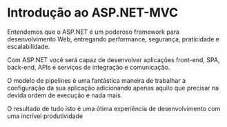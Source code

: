 # Introdução ao ASP.NET-MVC

Entendemos que o ASP.NET é um poderoso framework para desenvolvimento Web, entregando performance, segurança, praticidade e escalabilidade.
 
Com ASP.NET você será capaz de desenvolver aplicações front-end, SPA, back-end, APIs e serviços de integração e comunicação. 

O modelo de pipelines é uma fantástica maneira de trabalhar a configuração da sua aplicação adicionando apenas aquilo que precisar na devida ordem de execução e nada mais. 

O resultado de tudo isto é uma ótima experiência de desenvolvimento com uma incrível produtividade
